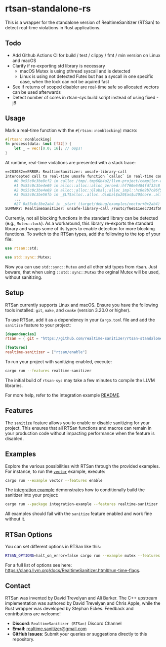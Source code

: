# rtsan-standalone-rs

This is a wrapper for the standalone version of RealtimeSanitizer (RTSan) to
detect real-time violations in Rust applications.

## Todo
- Add Github Actions CI for build / test / clippy / fmt / min version on Linux and macOS
- Clarify if re-exporting std library is necessary
  - macOS Mutex is using pthread syscall and is detected
  - Linux is using not detected Futex but has a syscall in one specific case, when the lock can not be aquired fast
- See if returns of scoped disabler are real-time safe so allocated vectors can be used afterwards
- Detect number of cores in rtsan-sys build script instead of using fixed -j8

## Usage

Mark a real-time function with the `#[rtsan::nonblocking]` macro:

```rust
#[rtsan::nonblocking]
fn process(data: &mut [f32]) {
    let _ = vec![0.0; 16]; // oops!
}
```

At runtime, real-time violations are presented with a stack trace:

```bash
==283082==ERROR: RealtimeSanitizer: unsafe-library-call
Intercepted call to real-time unsafe function `calloc` in real-time context!
    #0 0x55c0c3be8cf2 in calloc /tmp/.tmp6Qb4u2/llvm-project/compiler-rt/lib/rtsan/rtsan_interceptors_posix.cpp:470:34
    #1 0x55c0c3be4e69 in alloc::alloc::alloc_zeroed::hf760e6484fdf32c8 /rustc/f6e511eec7342f59a25f7c0534f1dbea00d01b14/library/alloc/src/alloc.rs:170:14
    #2 0x55c0c3be4e69 in alloc::alloc::Global::alloc_impl::hc0e9b7c86f5cad5c /rustc/f6e511eec7342f59a25f7c0534f1dbea00d01b14/library/alloc/src/alloc.rs:181:43
    #3 0x55c0c3be56fb in _$LT$alloc..alloc..Global$u20$as$u20$core..alloc..Allocator$GT$::allocate_zeroed::h8f75ff921b519af6 /rustc/f6e511eec7342f59a25f7c0534f1dbea00d01b14/library/alloc/src/alloc.rs:246:9
    ...
    #27 0x55c0c3be2ab4 in _start (target/debug/examples/vector+0x2ab4) (BuildId: adb992a7e560cd00ef533c9333d3c033fb4a7c42)    
SUMMARY: RealtimeSanitizer: unsafe-library-call /rustc/f6e511eec7342f59a25f7c0534f1dbea00d01b14/library/alloc/src/alloc.rs:170:14 in alloc::alloc::alloc_zeroed::hf760e6484fdf32c8
```

Currently, not all blocking functions in the standard library can be detected
(e.g., `Mutex::lock`). As a workaround, this library re-exports the standard
library and wraps some of its types to enable detection for more blocking
functions. To switch to the RTSan types, add the following to the top of your
file:

```rust
use rtsan::std;

use std::sync::Mutex;
```

Now you can use `std::sync::Mutex` and all other std types from rtsan. Just
beware, that when using `::std::sync::Mutex` the orginal Mutex will be used,
without sanitizing.

## Setup

RTSan currently supports Linux and macOS. Ensure you have the following tools
installed: `git`, `make`, and `cmake` (version 3.20.0 or higher).

To use RTSan, add it as a dependency in your `Cargo.toml` file and add the
`sanitize` feature to your project:

```toml
[dependencies]
rtsan = { git = "https://github.com/realtime-sanitizer/rtsan-standalone-rs", branch = "dev" }

[features]
realtime-sanitizer = ["rtsan/enable"]
```

To run your project with sanitizing enabled, execute:

```sh
cargo run --features realtime-sanitizer
```

The initial build of `rtsan-sys` may take a few minutes to compile the LLVM
libraries.

For more help, refer to the integration example
[README](examples/integration-example/README.md).

## Features

The `sanitize` feature allows you to enable or disable sanitizing for your
project. This ensures that all RTSan functions and macros can remain in your
production code without impacting performance when the feature is disabled.

## Examples

Explore the various possibilities with RTSan through the provided examples. For
instance, to run the [`vector`](examples/vector.rs) example, execute:

```sh
cargo run --example vector --features enable
```

The [integration example](examples/integration-example/) demonstrates how to
conditionally build the sanitizer into your project:

```sh
cargo run --package integration-example --features realtime-sanitizer
```

All examples should fail with the `sanitize` feature enabled and work fine
without it.

## RTSan Options
You can set different options in RTSan like this:

```sh
RTSAN_OPTIONS=halt_on_error=false cargo run --example mutex --features enable
```
For a full list of options see here: https://clang.llvm.org/docs/RealtimeSanitizer.html#run-time-flags.

## Contact

RTSan was invented by David Trevelyan and Ali Barker. The C++ upstream
implementation was authored by David Trevelyan and Chris Apple, while the Rust
wrapper was developed by Stephan Eckes. Feedback and contributions are welcome!

- **Discord**: `RealtimeSanitizer (RTSan)` Discord Channel
- **Email**: [realtime.sanitizer@gmail.com](mailto:realtime.sanitizer@gmail.com)
- **GitHub Issues**: Submit your queries or suggestions directly to this
  repository.
